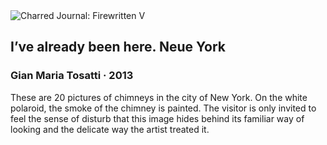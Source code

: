 <div class="artwork-of-the-day">
  <div class="container">
    <div class="img-wrapper">
      <img
        src="https://uploads3.wikiart.org/00318/images/gian-maria-tosatti/img-9454.jpg"
        alt="Charred Journal: Firewritten V" />
    </div>
    <div class="artwork-detail">
      <div class="artwork-origin"> 
        <h2 class="artwork-name">I’ve already been here. Neue York</h2>
        <h3 class="artist">
          Gian Maria Tosatti
                    ·  2013
        </h3>
      </div>
      <p class="description">
        <span class="artwork-description-text ng-binding" ng-bind-html="viewModel.ArtworkOfTheDay.Description | unsafe">These are 20 pictures of chimneys in the city of New York. On the white polaroid,  the smoke of the chimney is painted. The visitor is only invited to feel the sense of disturb that this image hides behind its familiar way of looking and the delicate way the artist treated it.</span>
                        <div class="text-shadow-container ng-hide" ng-show="showShadow"></div>
      </p>
    </div>
  </div>

</div>
